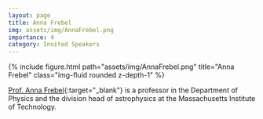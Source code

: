 ```yaml
---
layout: page
title: Anna Frebel
img: assets/img/AnnaFrebel.png
importance: 4
category: Invited Speakers
---
```


<div class="row">
    <div class="col-sm mt-3 mt-md-0">
        {% include figure.html path="assets/img/AnnaFrebel.png" title="Anna Frebel" class="img-fluid rounded z-depth-1" %}
    </div>
</div>

[Prof. Anna Frebel](https://www.annafrebel.com){:target="_blank"} is a professor in the Department of Physics and the division head of astrophysics at the Massachusetts Institute of Technology.